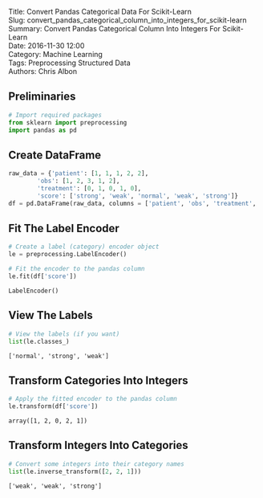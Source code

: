 Title: Convert Pandas Categorical Data For Scikit-Learn  
Slug: convert_pandas_categorical_column_into_integers_for_scikit-learn  
Summary: Convert Pandas Categorical Column Into Integers For Scikit-Learn  
Date: 2016-11-30 12:00  
Category: Machine Learning  
Tags: Preprocessing Structured Data  
Authors: Chris Albon  

## Preliminaries


```python
# Import required packages
from sklearn import preprocessing
import pandas as pd
```

## Create DataFrame


```python
raw_data = {'patient': [1, 1, 1, 2, 2],
        'obs': [1, 2, 3, 1, 2],
        'treatment': [0, 1, 0, 1, 0],
        'score': ['strong', 'weak', 'normal', 'weak', 'strong']}
df = pd.DataFrame(raw_data, columns = ['patient', 'obs', 'treatment', 'score'])
```

## Fit The Label Encoder


```python
# Create a label (category) encoder object
le = preprocessing.LabelEncoder()
```


```python
# Fit the encoder to the pandas column
le.fit(df['score'])
```




    LabelEncoder()



## View The Labels


```python
# View the labels (if you want)
list(le.classes_)
```




    ['normal', 'strong', 'weak']



## Transform Categories Into Integers


```python
# Apply the fitted encoder to the pandas column
le.transform(df['score']) 
```




    array([1, 2, 0, 2, 1])



## Transform Integers Into Categories


```python
# Convert some integers into their category names
list(le.inverse_transform([2, 2, 1]))
```




    ['weak', 'weak', 'strong']


